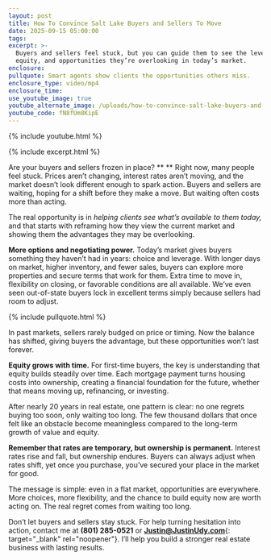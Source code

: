 ```yaml
---
layout: post
title: How To Convince Salt Lake Buyers and Sellers To Move
date: 2025-09-15 05:00:00
tags:
excerpt: >-
  Buyers and sellers feel stuck, but you can guide them to see the leverage,
  equity, and opportunities they’re overlooking in today’s market.
enclosure:
pullquote: Smart agents show clients the opportunities others miss.
enclosure_type: video/mp4
enclosure_time:
use_youtube_image: true
youtube_alternate_image: /uploads/how-to-convince-salt-lake-buyers-and-sellers-to-move-2.jpg
youtube_code: fN8fUm8KipE
---
```

{% include youtube.html %}

{% include excerpt.html %}

Are your buyers and sellers frozen in place? ** ** Right now, many people feel stuck. Prices aren’t changing, interest rates aren’t moving, and the market doesn’t look different enough to spark action. Buyers and sellers are waiting, hoping for a shift before they make a move. But waiting often costs more than acting.

The real opportunity is in *helping clients see what’s available to them today,* and that starts with reframing how they view the current market and showing them the advantages they may be overlooking.

**More options and negotiating power.** Today’s market gives buyers something they haven’t had in years: choice and leverage. With longer days on market, higher inventory, and fewer sales, buyers can explore more properties and secure terms that work for them. Extra time to move in, flexibility on closing, or favorable conditions are all available. We’ve even seen out-of-state buyers lock in excellent terms simply because sellers had room to adjust.

{% include pullquote.html %}

In past markets, sellers rarely budged on price or timing. Now the balance has shifted, giving buyers the advantage, but these opportunities won’t last forever.

**Equity grows with time.** For first-time buyers, the key is understanding that equity builds steadily over time. Each mortgage payment turns housing costs into ownership, creating a financial foundation for the future, whether that means moving up, refinancing, or investing.

After nearly 20 years in real estate, one pattern is clear: no one regrets buying too soon, only waiting too long. The few thousand dollars that once felt like an obstacle become meaningless compared to the long-term growth of value and equity.

**Remember that rates are temporary, but ownership is permanent.** Interest rates rise and fall, but ownership endures. Buyers can always adjust when rates shift, yet once you purchase, you’ve secured your place in the market for good.

The message is simple: even in a flat market, opportunities are everywhere. More choices, more flexibility, and the chance to build equity now are worth acting on. The real regret comes from waiting too long.

Don’t let buyers and sellers stay stuck. For help turning hesitation into action, contact me at **(801) 285-0521** or [**Justin@JustinUdy.com**](Justin@JustinUdy.com){: target="_blank" rel="noopener"}. I’ll help you build a stronger real estate business with lasting results.